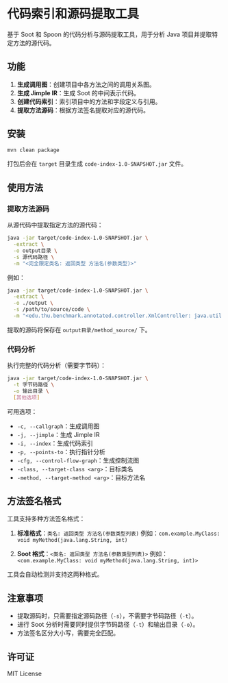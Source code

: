 # 代码索引和源码提取工具

基于 Soot 和 Spoon 的代码分析与源码提取工具，用于分析 Java 项目并提取特定方法的源代码。

## 功能

1. **生成调用图**：创建项目中各方法之间的调用关系图。
2. **生成 Jimple IR**：生成 Soot 的中间表示代码。
3. **创建代码索引**：索引项目中的方法和字段定义与引用。
4. **提取方法源码**：根据方法签名提取对应的源代码。

## 安装

```bash
mvn clean package
```

打包后会在 `target` 目录生成 `code-index-1.0-SNAPSHOT.jar` 文件。

## 使用方法

### 提取方法源码

从源代码中提取指定方法的源代码：

```bash
java -jar target/code-index-1.0-SNAPSHOT.jar \
  -extract \
  -o output目录 \
  -s 源代码路径 \
  -m "<完全限定类名: 返回类型 方法名(参数类型)>"
```

例如：

```bash
java -jar target/code-index-1.0-SNAPSHOT.jar \
  -extract \
  -o ./output \
  -s /path/to/source/code \
  -m "<edu.thu.benchmark.annotated.controller.XmlController: java.util.Map processXml(java.lang.String)>"
```

提取的源码将保存在 `output目录/method_source/` 下。

### 代码分析

执行完整的代码分析（需要字节码）：

```bash
java -jar target/code-index-1.0-SNAPSHOT.jar \
  -t 字节码路径 \
  -o 输出目录 \
  [其他选项]
```

可用选项：
- `-c, --callgraph`：生成调用图
- `-j, --jimple`：生成 Jimple IR
- `-i, --index`：生成代码索引
- `-p, --points-to`：执行指针分析
- `-cfg, --control-flow-graph`：生成控制流图
- `-class, --target-class <arg>`：目标类名
- `-method, --target-method <arg>`：目标方法名

## 方法签名格式

工具支持多种方法签名格式：

1. **标准格式**：`类名: 返回类型 方法名(参数类型列表)`
   例如：`com.example.MyClass: void myMethod(java.lang.String, int)`

2. **Soot 格式**：`<类名: 返回类型 方法名(参数类型列表)>`
   例如：`<com.example.MyClass: void myMethod(java.lang.String, int)>`

工具会自动检测并支持这两种格式。

## 注意事项

- 提取源码时，只需要指定源码路径（`-s`），不需要字节码路径（`-t`）。
- 进行 Soot 分析时需要同时提供字节码路径（`-t`）和输出目录（`-o`）。
- 方法签名区分大小写，需要完全匹配。

## 许可证

MIT License 
